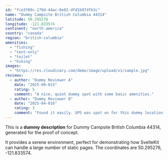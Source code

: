 ```yaml
---
id: "fce3f89c-179d-44ac-8e82-dfd1b97dfb3c"
name: "Dummy Campsite British Columbia 44314"
latitude: 50.295276
longitude: -121.833574
continent: "north-america"
country: "canada"
region: "british-columbia"
amenities:
  - "fishing"
  - "tent-only"
  - "toilet"
  - "hiking"
images:
  - "https://res.cloudinary.com/demo/image/upload/v1/sample.jpg"
reviews:
  - author: "Dummy Reviewer A"
    date: "2025-09-015"
    rating: 5
    comment: "A nice, quiet dummy spot with some basic amenities."
  - author: "Dummy Reviewer B"
    date: "2025-04-016"
    rating: 3
    comment: "Found it easily. GPS was spot on for this dummy location."
---
```


This is a **dummy description** for Dummy Campsite British Columbia 44314, generated for the proof of concept.

It provides a serene environment, perfect for demonstrating how SvelteKit can handle a large number of static pages. The coordinates are 50.295276, -121.833574.
